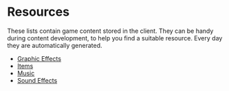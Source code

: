 # Resources

These lists contain game content stored in the client. They can be handy during content development, to help you find a
suitable resource. Every day they are automatically generated.

* [Graphic Effects](https://illarion.org/~devserver/effects/effects.html)
* [Items](https://illarion.org/~devserver/items/items.html)
* [Music](https://illarion.org/~devserver/music/music.html)
* [Sound Effects](https://illarion.org/~devserver/sounds/sounds.html)